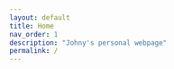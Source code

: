 ```yaml
---
layout: default
title: Home
nav_order: 1
description: "Johny's personal webpage"
permalink: /
---
```

